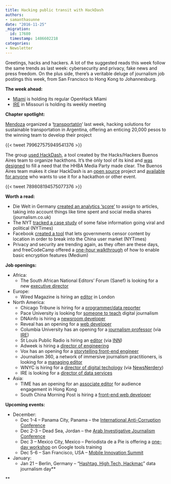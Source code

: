 ```yaml
---
title: Hacking public transit with HackDash
authors:
- samanthasunne
date: "2016-11-25"
_migration:
  id: 17680
  timestamp: 1486602218
categories:
- Newsletter
---
```


Greetings, hacks and hackers. A lot of the suggested reads this week follow the same trends as last week: cybersecurity and privacy, fake news and press freedom. On the plus side, there&#8217;s a veritable deluge of journalism job postings this week, from San Francisco to Hong Kong to Johannesburg.

**The week ahead:**

  * [Miami][1] is holding its regular OpenHack Miami
  * [IRE][2] in Missouri is holding its weekly meeting

**Chapter spotlight:**

[Mendoza][3] organized a &#8216;[transportatón][4]&#8216; last week, hacking solutions for sustainable transportation in Argentina, offering an enticing 20,000 pesos to the winning team to develop their project

{{< tweet 799627575949541376 >}}

The group [used HackDash][5], a tool created by the Hacks/Hackers Buenos Aires team to organize hackthons. It&#8217;s the only tool of its kind and [was designed][6] to fill a need that the HHBA Media Party made clear. The Buenos Aires team makes it clear HackDash is an [open source][7] project and [available for anyone][8] who wants to use it for a hackathon or other event.

{{< tweet 789808194575077376 >}}

**Worth a read:**

  * Die Welt in Germany [created an analytics ‘score&#8217;][9] to assign to articles, taking into account things like time spent and social media shares (journalism.co.uk)
  * The NYT [tracked a case study][10] of some false information going viral and political (NYTimes)
  * Facebook [created a tool][11] that lets governments censor content by location in order to break into the China user market (NYTimes)
  * Privacy and security are trending again, as they often are these days, and freeCodeCamp offered a [one-hour walkthrough][12] of how to enable basic encryption features (Medium)

**Job openings:**

  * Africa: 
      * The South African National Editors’ Forum (Sanef) is looking for a new [executive director][13]
  * Europe: 
      * Wired Magazine is hiring an [editor][14] in London
  * North America: 
      * Chicago Tribune is hiring for a [programmer/data reporter][15]
      * Pace University is looking for [someone to teach][16] digital journalism
      * DNAinfo is hiring a [newsroom developer][17]
      * Reveal has an opening for a [web developer][18]
      * Columbia University has an opening for a [journalism professor][19] (via [IRE][20])
      * St Louis Public Radio is hiring an [editor][21] (via [INN][22])
      * Adweek is hiring a [director of engineering][22]
      * Vox has an opening for a [storytelling front-end engineer][23]
      * Journalism 360, a network of immersive journalism practitioners, is looking for a [managing editor][24]
      * WNYC is hiring for a [director of digital techology][25] (via [NewsNerdery][26])
      * IRE is looking for a [director of data services][27]
  * Asia: 
      * TIME has an opening for an [associate editor][28] for audience engagement in Hong Kong
      * South China Morning Post is hiring a [front-end web developer][29]

**Upcoming events:**

  * December: 
      * Dec 1-4 &#8211; Panama City, Panama &#8211; the [International Anti-Corruption Conference][30]
      * Dec 2-3 &#8211; Dead Sea, Jordan &#8211; the [Arab Investigative Journalism Conference][31]
      * Dec 3 &#8211; Mexico City, Mexico &#8211; Periodista de a Pie is offering a [one-day workshop][32] on Google tools training
      * Dec 5-6 &#8211; San Francisco, USA &#8211; [Mobile Innovation Summit][33]
  * January: 
      * Jan 21 &#8211; Berlin, Germany &#8211; &#8220;[Hashtag, High Tech, Hackmac][34]&#8221; data journalism day**

** 

 [1]: http://www.meetup.com/Hacks-Hackers-Miami/
 [2]: http://www.meetup.com/hackshackersIRE/
 [3]: https://www.meetup.com/es/Hacks-Hackers-Mendoza
 [4]: https://www.meetup.com/es/Hacks-Hackers-Mendoza/events/235490374/
 [5]: https://hackdash.org/dashboards/transporte
 [6]: http://www.icfj.org/blogs/why-organizers-rely-hackdash-show-hackathons-have-worth
 [7]: https://github.com/impronunciable/hackdash
 [8]: https://hackdash.org/
 [9]: https://www.journalism.co.uk/news/die-welt-s-in-house-analytics-tool-gives-articles-a-score-to-measure-their-impact-online-/s2/a694196/?utm_source=API%20Need%20to%20Know%20newsletter&utm_campaign=c0a0552d4a-EMAIL_CAMPAIGN_2016_11_23&utm_medium=email&utm_term=0_e3bf78af04-c0a0552d4a-38065925
 [10]: http://www.nytimes.com/2016/11/20/business/media/how-fake-news-spreads.html
 [11]: http://www.nytimes.com/2016/11/22/technology/facebook-censorship-tool-china.html
 [12]: https://medium.freecodecamp.com/tor-signal-and-beyond-a-law-abiding-citizens-guide-to-privacy-1a593f2104c3#.dzfj9hetd
 [13]: http://www.journalism.co.za/blog/sanef-requires-services-experienced-journalist-media-practitioner-passionate-media-freedom-oversee-day-to-day-administration-sanef-drive-programs-action/
 [14]: http://www.gorkanajobs.co.uk/job/66236/wired-editorial-editor/?deviceType=Desktop&TrackID=1#sc=rss&me=feed&cm=general
 [15]: https://github.com/newsapps/jobs/blob/master/senior-news-applications-developer_20161117.md
 [16]: https://www.higheredjobs.com/institution/details.cfm?JobCode=176385453&Title=Assistant%20Professor%2C%20Digital%20Journalism
 [17]: https://www.dnainfo.com//new-york/about-us/careers/jobs-dnainfo-newsroom-developer
 [18]: https://www.revealnews.org/job-opportunities/request-for-proposals-for-web-designer/
 [19]: http://ire.org/jobs/job/914/
 [20]: http://ire.org/jobs
 [21]: http://www.stlpublicradio.org/info/jobdetail.php?jobid=111
 [22]: http://us1.campaign-archive1.com/?u=81670c9d1b5fbeba1c29f2865&id=22c28f1cb1&e=d6ff5f9776
 [23]: https://boards.greenhouse.io/voxmedia/jobs/515771?gh_jid=515771#.WDelSKIrLR1
 [24]: http://ijnet.org/en/opportunities/journalism-360-seeks-program-directormanaging-editor-us
 [25]: http://www.wnyc.org/careers/listings/
 [26]: https://newsnerdery.slack.com/
 [27]: http://ire.org/jobs/job/893/
 [28]: http://careerservices.nyujournalism.org/job/2016-11-22/associate-editor-of-audience-engagement/
 [29]: http://www.cpjobs.com/hk/job/frontend-web-developer-ref-caf-dit-fwd-1631439
 [30]: http://16iacc.org/
 [31]: http://en.arij.net/
 [32]: http://www.periodistasdeapie.org.mx/actividad-128.php?utm_content=buffer23972&utm_medium=social&utm_source=twitter.com&utm_campaign=buffer
 [33]: https://theinnovationenterprise.com/summits/mobile-innovation-summit-san-francisco-2016
 [34]: http://dju.verdi.de/journalistentag